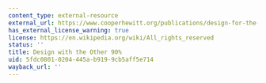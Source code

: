 ```yaml
---
content_type: external-resource
external_url: https://www.cooperhewitt.org/publications/design-for-the-other-90/
has_external_license_warning: true
license: https://en.wikipedia.org/wiki/All_rights_reserved
status: ''
title: Design with the Other 90%
uid: 5fdc0801-0204-445a-b919-9cb5aff5e714
wayback_url: ''
---
```


